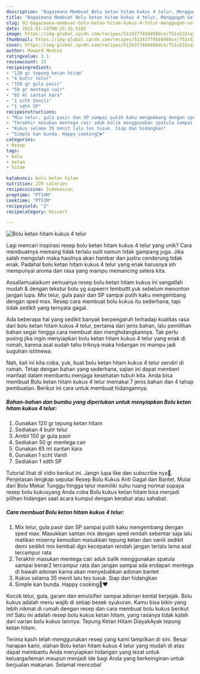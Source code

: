```yaml
---
description: "Bagaimana Membuat Bolu ketan hitam kukus 4 telur, Menggugah Selera"
title: "Bagaimana Membuat Bolu ketan hitam kukus 4 telur, Menggugah Selera"
slug: 92-bagaimana-membuat-bolu-ketan-hitam-kukus-4-telur-menggugah-selera
date: 2021-01-14T00:25:15.516Z
image: https://img-global.cpcdn.com/recipes/51343774b9498dce/751x532cq70/bolu-ketan-hitam-kukus-4-telur-foto-resep-utama.jpg
thumbnail: https://img-global.cpcdn.com/recipes/51343774b9498dce/751x532cq70/bolu-ketan-hitam-kukus-4-telur-foto-resep-utama.jpg
cover: https://img-global.cpcdn.com/recipes/51343774b9498dce/751x532cq70/bolu-ketan-hitam-kukus-4-telur-foto-resep-utama.jpg
author: Howard Medina
ratingvalue: 3.1
reviewcount: 15
recipeingredient:
- "120 gr tepung ketan hitam"
- "4 butir telur"
- "150 gr gula pasir"
- "50 gr mentega cair"
- "65 ml santan kara"
- "1 scht Vanili"
- "1 sdth SP"
recipeinstructions:
- "Mix telur, gula pasir dan SP sampai putih kaku mengembang dengan sped max. Masukkan santan mix dengan sped rendah sebentar saja lalu matikan mixerny kemudian masukkan tepung ketan dan vanili sedikit demi sedikit mix kembali dgn kecepatan rendah jangan terlalu lama asal tercampur rata"
- "Terakhir masukan mentega cair aduk balik menggunakan spatula sampai benar2 tercampur rata dan jangan sampai ada endapan mentega di bawah adonan karna akan menyebabkan adonan bantet"
- "Kukus selama 35 menit lalu tes tusuk. Siap dan hidangkan"
- "Simple kan bunda. Happy cooking🤗❤"
categories:
- Resep
tags:
- bolu
- ketan
- hitam

katakunci: bolu ketan hitam 
nutrition: 270 calories
recipecuisine: Indonesian
preptime: "PT14M"
cooktime: "PT53M"
recipeyield: "2"
recipecategory: Dessert

---
```



![Bolu ketan hitam kukus 4 telur](https://img-global.cpcdn.com/recipes/51343774b9498dce/751x532cq70/bolu-ketan-hitam-kukus-4-telur-foto-resep-utama.jpg)

Lagi mencari inspirasi resep bolu ketan hitam kukus 4 telur yang unik? Cara membuatnya memang tidak terlalu sulit namun tidak gampang juga. Jika salah mengolah maka hasilnya akan hambar dan justru cenderung tidak enak. Padahal bolu ketan hitam kukus 4 telur yang enak harusnya sih mempunyai aroma dan rasa yang mampu memancing selera kita.

Assallamualaikum semuanya resep bolu ketan hitam kukus ini sangatlah mudah &amp; dengan tekstur bolu yg supeerrr lembuttt.yuk sebelum menonton jangan lupa. Mix telur, gula pasir dan SP sampai putih kaku mengembang dengan sped max. Resep cara membuat bolu kukus itu sederhana, tapi tidak sedikit yang ternyata gagal.

Ada beberapa hal yang sedikit banyak berpengaruh terhadap kualitas rasa dari bolu ketan hitam kukus 4 telur, pertama dari jenis bahan, lalu pemilihan bahan segar hingga cara membuat dan menghidangkannya. Tak perlu pusing jika ingin menyiapkan bolu ketan hitam kukus 4 telur yang enak di rumah, karena asal sudah tahu triknya maka hidangan ini mampu jadi suguhan istimewa.


Nah, kali ini kita coba, yuk, buat bolu ketan hitam kukus 4 telur sendiri di rumah. Tetap dengan bahan yang sederhana, sajian ini dapat memberi manfaat dalam membantu menjaga kesehatan tubuh kita. Anda bisa membuat Bolu ketan hitam kukus 4 telur memakai 7 jenis bahan dan 4 tahap pembuatan. Berikut ini cara untuk membuat hidangannya.

<!--inarticleads1-->

##### Bahan-bahan dan bumbu yang diperlukan untuk menyiapkan Bolu ketan hitam kukus 4 telur:

1. Gunakan 120 gr tepung ketan hitam
1. Sediakan 4 butir telur
1. Ambil 150 gr gula pasir
1. Sediakan 50 gr mentega cair
1. Gunakan 65 ml santan kara
1. Gunakan 1 scht Vanili
1. Sediakan 1 sdth SP


Tutorial lihat di vidio berikut ini. Jangn lupa like dan subscribe nya🙏. Penjelasan lengkap seputar Resep Bolu Kukus Anti Gagal dan Bantet. Mulai dari Bolu Mekar Tunggu hingga telur memiliki suhu ruang normal supaya resep bolu kukusyang Anda coba Bolu kukus ketan hitam bisa menjadi pilihan hidangan saat acara kumpul dengan kerabat atau sahabat. 

<!--inarticleads2-->

##### Cara membuat Bolu ketan hitam kukus 4 telur:

1. Mix telur, gula pasir dan SP sampai putih kaku mengembang dengan sped max. Masukkan santan mix dengan sped rendah sebentar saja lalu matikan mixerny kemudian masukkan tepung ketan dan vanili sedikit demi sedikit mix kembali dgn kecepatan rendah jangan terlalu lama asal tercampur rata
1. Terakhir masukan mentega cair aduk balik menggunakan spatula sampai benar2 tercampur rata dan jangan sampai ada endapan mentega di bawah adonan karna akan menyebabkan adonan bantet
1. Kukus selama 35 menit lalu tes tusuk. Siap dan hidangkan
1. Simple kan bunda. Happy cooking🤗❤


Kocok telur, gula, garam dan emulsifier sampai adonan kental berjejak. Bolu kukus adalah menu wajib di setiap besek syukuran. Kamu bisa bikin yang lebih nikmat di rumah dengan resep dan cara membuat bolu kukus berikut ini! Satu ini adalah resep bolu kukus ketan hitam, yang rasanya tidak kalah dari varian bolu kukus lainnya. Tepung Ketan Hitam DiayakAyak tepung ketan hitam. 

Terima kasih telah menggunakan resep yang kami tampilkan di sini. Besar harapan kami, olahan Bolu ketan hitam kukus 4 telur yang mudah di atas dapat membantu Anda menyiapkan hidangan yang lezat untuk keluarga/teman maupun menjadi ide bagi Anda yang berkeinginan untuk berjualan makanan. Selamat mencoba!
